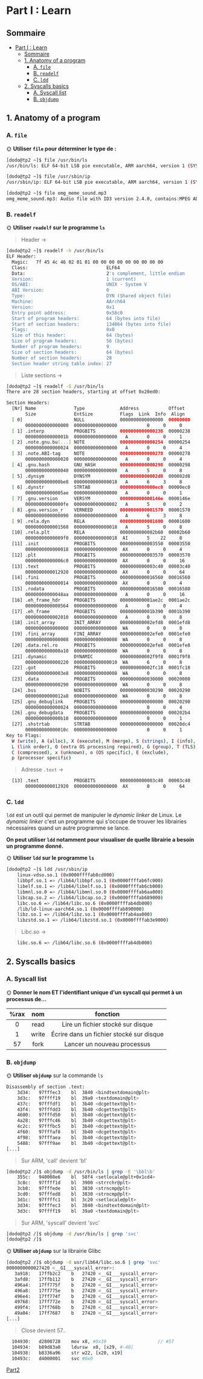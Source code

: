 # Part I : Learn

## Sommaire

- [Part I : Learn](#part-i--learn)
  - [Sommaire](#sommaire)
  - [1. Anatomy of a program](#1-anatomy-of-a-program)
    - [A. `file`](#a-file)
    - [B. `readelf`](#b-readelf)
    - [C. `ldd`](#c-ldd)
  - [2. Syscalls basics](#2-syscalls-basics)
    - [A. Syscall list](#a-syscall-list)
    - [B. `objdump`](#b-objdump)

## 1. Anatomy of a program

### A. `file`

🌞 **Utiliser `file` pour déterminer le type de :**

```bash
[dodo@tp2 ~]$ file /usr/bin/ls
/usr/bin/ls: ELF 64-bit LSB pie executable, ARM aarch64, version 1 (SYSV), dynamically linked, interpreter /lib/ld-linux-aarch64.so.1, BuildID[sha1]=fd728af0cf15feae944716ff7269ec21a71c58ef, for GNU/Linux 3.7.0, stripped
```

```bash
[dodo@tp2 ~]$ file /usr/sbin/ip
/usr/sbin/ip: ELF 64-bit LSB pie executable, ARM aarch64, version 1 (SYSV), dynamically linked, interpreter /lib/ld-linux-aarch64.so.1, BuildID[sha1]=5d7ba5b3aa1d742d92187a711f4f98eba0129b9d, for GNU/Linux 3.7.0, stripped
```

```bash
[dodo@tp2 ~]$ file omg_meme_sound.mp3 
omg_meme_sound.mp3: Audio file with ID3 version 2.4.0, contains:MPEG ADTS, layer III, v1, 192 kbps, 44.1 kHz, Stereo
```

### B. `readelf`

🌞 **Utiliser `readelf` sur le programme `ls`**

> Header -> 

```bash
[dodo@tp2 ~]$ readelf -h /usr/bin/ls
ELF Header:
  Magic:   7f 45 4c 46 02 01 01 00 00 00 00 00 00 00 00 00 
  Class:                             ELF64
  Data:                              2's complement, little endian
  Version:                           1 (current)
  OS/ABI:                            UNIX - System V
  ABI Version:                       0
  Type:                              DYN (Shared object file)
  Machine:                           AArch64
  Version:                           0x1
  Entry point address:               0x58c0
  Start of program headers:          64 (bytes into file)
  Start of section headers:          134864 (bytes into file)
  Flags:                             0x0
  Size of this header:               64 (bytes)
  Size of program headers:           56 (bytes)
  Number of program headers:         9
  Size of section headers:           64 (bytes)
  Number of section headers:         28
  Section header string table index: 27
```

> Liste sections -> 
```bash
[dodo@tp2 ~]$ readelf -S /usr/bin/ls
There are 28 section headers, starting at offset 0x20ed0:

Section Headers:
  [Nr] Name              Type             Address           Offset
       Size              EntSize          Flags  Link  Info  Align
  [ 0]                   NULL             0000000000000000  00000000
       0000000000000000  0000000000000000           0     0     0
  [ 1] .interp           PROGBITS         0000000000000238  00000238
       000000000000001b  0000000000000000   A       0     0     1
  [ 2] .note.gnu.bu[...] NOTE             0000000000000254  00000254
       0000000000000024  0000000000000000   A       0     0     4
  [ 3] .note.ABI-tag     NOTE             0000000000000278  00000278
       0000000000000020  0000000000000000   A       0     0     4
  [ 4] .gnu.hash         GNU_HASH         0000000000000298  00000298
       0000000000000040  0000000000000000   A       5     0     8
  [ 5] .dynsym           DYNSYM           00000000000002d8  000002d8
       0000000000000be8  0000000000000018   A       6     3     8
  [ 6] .dynstr           STRTAB           0000000000000ec0  00000ec0
       00000000000005ae  0000000000000000   A       0     0     1
  [ 7] .gnu.version      VERSYM           000000000000146e  0000146e
       00000000000000fe  0000000000000002   A       5     0     2
  [ 8] .gnu.version_r    VERNEED          0000000000001570  00001570
       0000000000000090  0000000000000000   A       6     3     8
  [ 9] .rela.dyn         RELA             0000000000001600  00001600
       0000000000001560  0000000000000018   A       5     0     8
  [10] .rela.plt         RELA             0000000000002b60  00002b60
       00000000000009f0  0000000000000018  AI       5    22     8
  [11] .init             PROGBITS         0000000000003550  00003550
       0000000000000018  0000000000000000  AX       0     0     4
  [12] .plt              PROGBITS         0000000000003570  00003570
       00000000000006c0  0000000000000000  AX       0     0     16
  [13] .text             PROGBITS         0000000000003c40  00003c40
       0000000000012920  0000000000000000  AX       0     0     64
  [14] .fini             PROGBITS         0000000000016560  00016560
       0000000000000014  0000000000000000  AX       0     0     4
  [15] .rodata           PROGBITS         0000000000016580  00016580
       00000000000048aa  0000000000000000   A       0     0     16
  [16] .eh_frame_hdr     PROGBITS         000000000001ae2c  0001ae2c
       0000000000000564  0000000000000000   A       0     0     4
  [17] .eh_frame         PROGBITS         000000000001b390  0001b390
       0000000000002010  0000000000000000   A       0     0     8
  [18] .init_array       INIT_ARRAY       000000000002efd8  0001efd8
       0000000000000008  0000000000000008  WA       0     0     8
  [19] .fini_array       FINI_ARRAY       000000000002efe0  0001efe0
       0000000000000008  0000000000000008  WA       0     0     8
  [20] .data.rel.ro      PROGBITS         000000000002efe8  0001efe8
       0000000000000a10  0000000000000000  WA       0     0     8
  [21] .dynamic          DYNAMIC          000000000002f9f8  0001f9f8
       0000000000000220  0000000000000010  WA       6     0     8
  [22] .got              PROGBITS         000000000002fc18  0001fc18
       00000000000003e8  0000000000000008  WA       0     0     8
  [23] .data             PROGBITS         0000000000030000  00020000
       0000000000000290  0000000000000000  WA       0     0     8
  [24] .bss              NOBITS           0000000000030290  00020290
       00000000000012a8  0000000000000000  WA       0     0     8
  [25] .gnu_debuglink    PROGBITS         0000000000000000  00020290
       0000000000000024  0000000000000000           0     0     4
  [26] .gnu_debugdata    PROGBITS         0000000000000000  000202b4
       0000000000000b10  0000000000000000           0     0     1
  [27] .shstrtab         STRTAB           0000000000000000  00020dc4
       000000000000010c  0000000000000000           0     0     1
Key to Flags:
  W (write), A (alloc), X (execute), M (merge), S (strings), I (info),
  L (link order), O (extra OS processing required), G (group), T (TLS),
  C (compressed), x (unknown), o (OS specific), E (exclude),
  p (processor specific)
```

> Adresse `.text` -> 
```bash
  [13] .text             PROGBITS         0000000000003c40  00003c40
       0000000000012920  0000000000000000  AX       0     0     64
```

### C. `ldd`

`ldd` est un outil qui permet de manipuler le *dynamic linker* de Linux. Le *dynamic linker* c'est un programme qui s'occupe de trouver les librairies nécessaires quand un autre programme se lance.

**On peut utiliser `ldd` notamment pour visualiser de quelle librairie a besoin un programme donné.**

🌞 **Utiliser `ldd` sur le programme `ls`**

```bash
[dodo@tp2 ~]$ ldd /usr/sbin/ip
	linux-vdso.so.1 (0x0000ffffab8cd000)
	libbpf.so.1 => /lib64/libbpf.so.1 (0x0000ffffab6fc000)
	libelf.so.1 => /lib64/libelf.so.1 (0x0000ffffab6cb000)
	libmnl.so.0 => /lib64/libmnl.so.0 (0x0000ffffab6aa000)
	libcap.so.2 => /lib64/libcap.so.2 (0x0000ffffab689000)
	libc.so.6 => /lib64/libc.so.6 (0x0000ffffab4db000)
	/lib/ld-linux-aarch64.so.1 (0x0000ffffab890000)
	libz.so.1 => /lib64/libz.so.1 (0x0000ffffab4aa000)
	libzstd.so.1 => /lib64/libzstd.so.1 (0x0000ffffab3e9000)
```

> Libc.so -> 
```bash
	libc.so.6 => /lib64/libc.so.6 (0x0000ffffab4db000)
```

## 2. Syscalls basics

### A. Syscall list

🌞 **Donner le nom ET l'identifiant unique d'un syscall qui permet à un processus de...**

| %rax | nom | fonction |
|:-----:|:--:|:---------:|
|   0  | read | Lire un fichier stocké sur disque |
|   1  | write | Écrire dans un fichier stocké sur disque |
|  57 | fork | Lancer un nouveau processus|

### B. `objdump`

🌞 **Utiliser `objdump`** sur la commande `ls`

```bash
Disassembly of section .text:
    3d34:	97fffec3 	bl	3840 <bindtextdomain@plt>
    3d3c:	97ffff19 	bl	39a0 <textdomain@plt>
    437c:	97fffdf1 	bl	3b40 <dcgettext@plt>
    43f4:	97fffdd3 	bl	3b40 <dcgettext@plt>
    4600:	97fffd50 	bl	3b40 <dcgettext@plt>
    4a28:	97fffc46 	bl	3b40 <dcgettext@plt>
    4c2c:	97fffbc5 	bl	3b40 <dcgettext@plt>
    4f60:	97fffaf8 	bl	3b40 <dcgettext@plt>
    4f98:	97fffaea 	bl	3b40 <dcgettext@plt>
    5488:	97fff9ae 	bl	3b40 <dcgettext@plt>
[...]
```

> Sur ARM, 'call' devient 'bl'
```bash
[dodo@tp2 /]$ objdump -d /usr/bin/ls | grep -E '\bbl\b'
    355c:	940008e6 	bl	58f4 <setlocale@plt+0x1cd4>
    3c8c:	97ffff1d 	bl	3900 <strrchr@plt>
    3cb8:	97fffede 	bl	3830 <strncmp@plt>
    3cd0:	97fffed8 	bl	3830 <strncmp@plt>
    3d1c:	97ffffc1 	bl	3c20 <setlocale@plt>
    3d34:	97fffec3 	bl	3840 <bindtextdomain@plt>
    3d3c:	97ffff19 	bl	39a0 <textdomain@plt>
```

> Sur ARM, 'syscall' devient 'svc'
```bash
[dodo@tp2 /]$ objdump -d /usr/bin/ls | grep 'svc'
[dodo@tp2 /]$ 
```

🌞 **Utiliser `objdump`** sur la librairie Glibc

```bash
[dodo@tp2 /]$ objdump -d usr/lib64/libc.so.6 | grep 'svc'
0000000000027420 <__GI___syscall_error>:
   3a918:	17ffb2c2 	b	27420 <__GI___syscall_error>
   3afd8:	17ffb112 	b	27420 <__GI___syscall_error>
   496a4:	17ff775f 	b	27420 <__GI___syscall_error>
   496a8:	17ff775e 	b	27420 <__GI___syscall_error>
   496e4:	17ff774f 	b	27420 <__GI___syscall_error>
   49768:	17ff772e 	b	27420 <__GI___syscall_error>
   499f4:	17ff768b 	b	27420 <__GI___syscall_error>
   49a04:	17ff7687 	b	27420 <__GI___syscall_error>
[...]
```

> Close devient 57..
```bash
  104930:	d2800728 	mov	x8, #0x39                  	// #57
  104934:	b89d83a0 	ldursw	x0, [x29, #-40]
  104938:	b8336a96 	str	w22, [x20, x19]
  10493c:	d4000001 	svc	#0x0
```

[Part2](part2.md)
